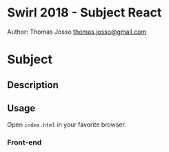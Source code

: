 # Swirl 2018 - Subject React
Author: Thomas Josso <thomas.josso@gmail.com>




# Subject

## Description

## Usage
Open ``index.html`` in your favorite browser.



### Front-end